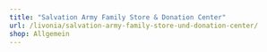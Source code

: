 ```yaml
---
title: "Salvation Army Family Store & Donation Center"
url: /livonia/salvation-army-family-store-und-donation-center/
shop: Allgemein
---
```

